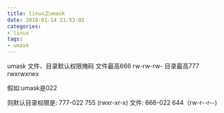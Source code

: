 ```yaml
---
title: linux之umask
date: 2018-01-14 21:53:02
categories:
- linux
tags:
- umask
---
```


umask 文件、目录默认权限掩码
文件最高666 rw-rw-rw-
目录最高777 rwxrwxrwx


假如:umask是022

则默认目录权限是:
777-022  755 (rwxr-xr-x)
文件:
666-022 644（rw-r--r--)